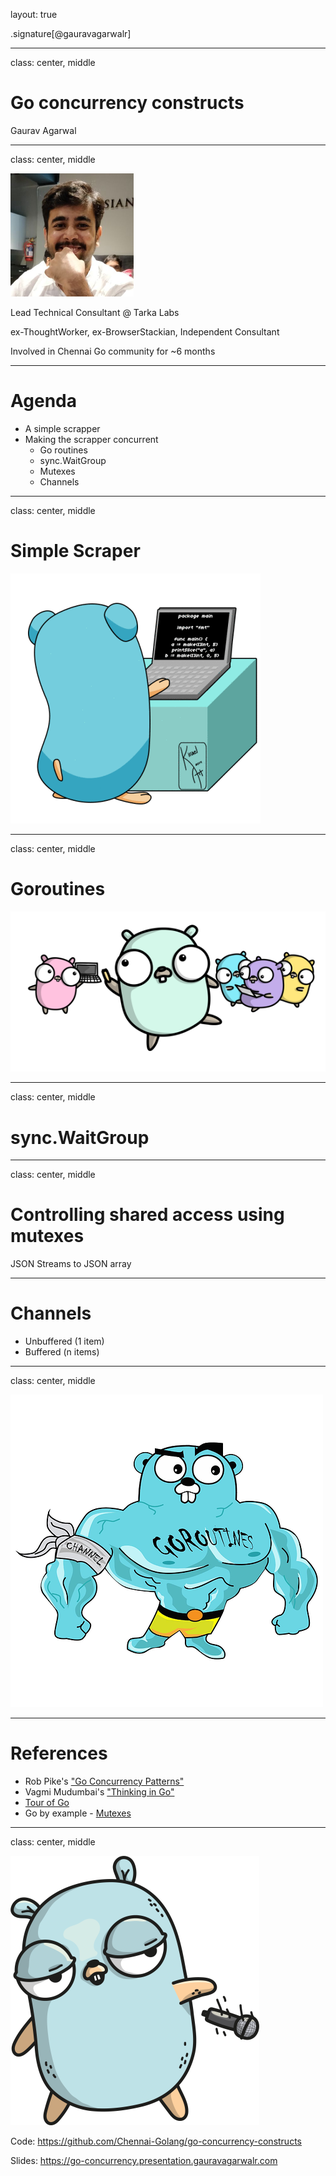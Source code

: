 layout: true

.signature[@gauravagarwalr]

---

class: center, middle

# Go concurrency constructs

Gaurav Agarwal

---

class: center, middle

![Me](assets/images/me.png)

Lead Technical Consultant @ Tarka Labs

ex-ThoughtWorker, ex-BrowserStackian, Independent Consultant

Involved in Chennai Go community for ~6 months

---

# Agenda

* A simple scrapper
* Making the scrapper concurrent
  * Go routines
  * sync.WaitGroup
  * Mutexes
  * Channels

---
class: center, middle

# Simple Scraper

![Coding](assets/images/gopher-typing.gif)

---
class: center, middle

# Goroutines

![Go](assets/images/multiple-gophers-small.png)

---
class: center, middle

# sync.WaitGroup

---
class: center, middle

# Controlling shared access using mutexes

JSON Streams to JSON array

---

# Channels

* Unbuffered (1 item)
* Buffered (n items)

---
class: center, middle

![Go](assets/images/go-routines-channels.png)

---

# References

* Rob Pike's ["Go Concurrency Patterns"](https://www.youtube.com/watch?v=f6kdp27TYZs)
* Vagmi Mudumbai's ["Thinking in Go"](https://www.youtube.com/watch?v=6ce54mscaKo)
* [Tour of Go](https://tour.golang.org/concurrency)
* Go by example - [Mutexes](https://gobyexample.com/mutexes)

---
class: center, middle

![Mic Drop](assets/images/gopher-mic-drop-small.png)

Code: https://github.com/Chennai-Golang/go-concurrency-constructs

Slides: https://go-concurrency.presentation.gauravagarwalr.com
